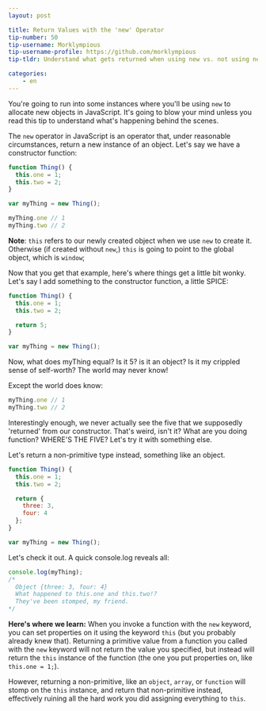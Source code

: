```yaml
---
layout: post

title: Return Values with the 'new' Operator
tip-number: 50
tip-username: Morklympious
tip-username-profile: https://github.com/morklympious
tip-tldr: Understand what gets returned when using new vs. not using new.

categories:
    - en
---
```


You're going to run into some instances where you'll be using `new` to allocate new objects in JavaScript. It's going to blow your mind unless you read this tip to understand what's happening behind the scenes.

The `new` operator in JavaScript is an operator that, under reasonable circumstances, return a new instance of an object. Let's say we have a constructor function:

````js
function Thing() {
  this.one = 1;
  this.two = 2;
}

var myThing = new Thing();

myThing.one // 1
myThing.two // 2
````

__Note__: `this` refers to our newly created object when we use `new` to create it. Otherwise (if created without `new`,) `this` is going to point to the global object, which is `window`;

Now that you get that example, here's where things get a little bit wonky. Let's say I add something to the constructor function, a little SPICE:

````js
function Thing() {
  this.one = 1;
  this.two = 2;

  return 5;
}

var myThing = new Thing();
````

Now, what does myThing equal? Is it 5? is it an object? Is it my crippled sense of self-worth? The world may never know!

Except the world does know:

````js
myThing.one // 1
myThing.two // 2
````

Interestingly enough, we never actually see the five that we supposedly 'returned' from our constructor. That's weird, isn't it? What are you doing function? WHERE'S THE FIVE? Let's try it with something else.

Let's return a non-primitive type instead, something like an object.

````js
function Thing() {
  this.one = 1;
  this.two = 2;

  return {
    three: 3,
    four: 4
  };
}

var myThing = new Thing();
````

Let's check it out. A quick console.log reveals all:

````js
console.log(myThing);
/*
  Object {three: 3, four: 4}
  What happened to this.one and this.two!?
  They've been stomped, my friend.
*/
````

__Here's where we learn:__ When you invoke a function with the `new` keyword, you can set properties on it using the keyword `this` (but you probably already knew that). Returning a primitive value from a function you called with the `new` keyword will not return the value you specified, but instead will return the `this` instance of the function (the one you put properties on, like `this.one = 1;`).

However, returning a non-primitive, like an `object`, `array`, or `function` will stomp on the `this` instance, and return that non-primitive instead, effectively ruining all the hard work you did assigning everything to `this`.
